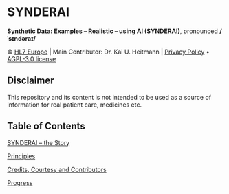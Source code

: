 # SYNDERAI

**Synthetic Data: Examples – Realistic – using AI (SYNDERAI)**, pronounced **/ˈsɪndəraɪ/**

© [HL7 Europe](https://hl7europe.org) | Main Contributor: Dr. Kai U. Heitmann | [Privacy Policy](https://hl7europe.eu/privacy-policy-for-hl7-europe/) • [AGPL-3.0 license](LICENSE)

## Disclaimer

This repository and its content is not intended to be used as a source of information for real patient care, medicines etc.

## Table of Contents

[SYNDERAI – the Story](STORY.md)

[Principles](PRINCIPLES.md)

[Credits, Courtesy and Contributors](CCC.md)

[Progress](PROGRESS.md)
